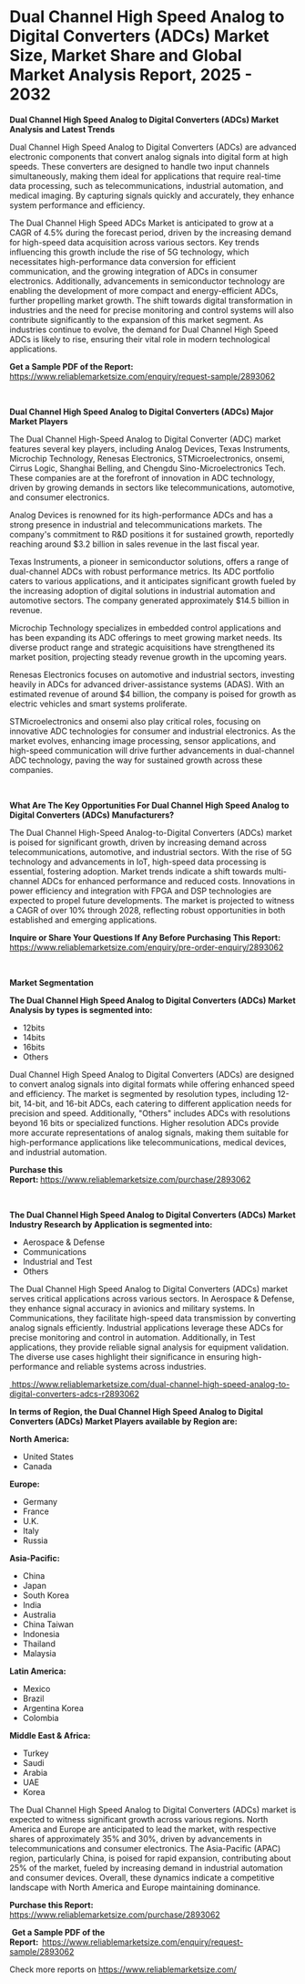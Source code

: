 <p><h1>Dual Channel High Speed Analog to Digital Converters (ADCs) Market Size, Market Share and Global Market Analysis Report, 2025 - 2032</h1></p><p><strong>Dual Channel High Speed Analog to Digital Converters (ADCs) Market Analysis and Latest Trends</strong></p>
<p><p>Dual Channel High Speed Analog to Digital Converters (ADCs) are advanced electronic components that convert analog signals into digital form at high speeds. These converters are designed to handle two input channels simultaneously, making them ideal for applications that require real-time data processing, such as telecommunications, industrial automation, and medical imaging. By capturing signals quickly and accurately, they enhance system performance and efficiency.</p><p>The Dual Channel High Speed ADCs Market is anticipated to grow at a CAGR of 4.5% during the forecast period, driven by the increasing demand for high-speed data acquisition across various sectors. Key trends influencing this growth include the rise of 5G technology, which necessitates high-performance data conversion for efficient communication, and the growing integration of ADCs in consumer electronics. Additionally, advancements in semiconductor technology are enabling the development of more compact and energy-efficient ADCs, further propelling market growth. The shift towards digital transformation in industries and the need for precise monitoring and control systems will also contribute significantly to the expansion of this market segment. As industries continue to evolve, the demand for Dual Channel High Speed ADCs is likely to rise, ensuring their vital role in modern technological applications.</p></p>
<p><strong>Get a Sample PDF of the Report:&nbsp;</strong> <a href="https://www.reliablemarketsize.com/enquiry/request-sample/2893062?utm_campaign=2626&utm_medium=2&utm_source=Github&utm_content=ia&utm_term=15032025&utm_id=dual-channel-high-speed-analog-to-digital-converters-adcs">https://www.reliablemarketsize.com/enquiry/request-sample/2893062</a></p>
<p>&nbsp;</p>
<p><strong>Dual Channel High Speed Analog to Digital Converters (ADCs) Major Market Players</strong></p>
<p><p>The Dual Channel High-Speed Analog to Digital Converter (ADC) market features several key players, including Analog Devices, Texas Instruments, Microchip Technology, Renesas Electronics, STMicroelectronics, onsemi, Cirrus Logic, Shanghai Belling, and Chengdu Sino-Microelectronics Tech. These companies are at the forefront of innovation in ADC technology, driven by growing demands in sectors like telecommunications, automotive, and consumer electronics.</p><p>Analog Devices is renowned for its high-performance ADCs and has a strong presence in industrial and telecommunications markets. The company's commitment to R&D positions it for sustained growth, reportedly reaching around $3.2 billion in sales revenue in the last fiscal year.</p><p>Texas Instruments, a pioneer in semiconductor solutions, offers a range of dual-channel ADCs with robust performance metrics. Its ADC portfolio caters to various applications, and it anticipates significant growth fueled by the increasing adoption of digital solutions in industrial automation and automotive sectors. The company generated approximately $14.5 billion in revenue.</p><p>Microchip Technology specializes in embedded control applications and has been expanding its ADC offerings to meet growing market needs. Its diverse product range and strategic acquisitions have strengthened its market position, projecting steady revenue growth in the upcoming years.</p><p>Renesas Electronics focuses on automotive and industrial sectors, investing heavily in ADCs for advanced driver-assistance systems (ADAS). With an estimated revenue of around $4 billion, the company is poised for growth as electric vehicles and smart systems proliferate.</p><p>STMicroelectronics and onsemi also play critical roles, focusing on innovative ADC technologies for consumer and industrial electronics. As the market evolves, enhancing image processing, sensor applications, and high-speed communication will drive further advancements in dual-channel ADC technology, paving the way for sustained growth across these companies.</p></p>
<p>&nbsp;</p>
<p><strong>What Are The Key Opportunities For Dual Channel High Speed Analog to Digital Converters (ADCs) Manufacturers?</strong></p>
<p><p>The Dual Channel High-Speed Analog-to-Digital Converters (ADCs) market is poised for significant growth, driven by increasing demand across telecommunications, automotive, and industrial sectors. With the rise of 5G technology and advancements in IoT, high-speed data processing is essential, fostering adoption. Market trends indicate a shift towards multi-channel ADCs for enhanced performance and reduced costs. Innovations in power efficiency and integration with FPGA and DSP technologies are expected to propel future developments. The market is projected to witness a CAGR of over 10% through 2028, reflecting robust opportunities in both established and emerging applications.</p></p>
<p><strong>Inquire or Share Your Questions If Any Before Purchasing This Report:</strong> <a href="https://www.reliablemarketsize.com/enquiry/pre-order-enquiry/2893062?utm_campaign=2626&utm_medium=2&utm_source=Github&utm_content=ia&utm_term=15032025&utm_id=dual-channel-high-speed-analog-to-digital-converters-adcs">https://www.reliablemarketsize.com/enquiry/pre-order-enquiry/2893062</a></p>
<p>&nbsp;</p>
<p><strong>Market Segmentation</strong></p>
<p><strong>The Dual Channel High Speed Analog to Digital Converters (ADCs) Market Analysis by types is segmented into:</strong></p>
<p><ul><li>12bits</li><li>14bits</li><li>16bits</li><li>Others</li></ul></p>
<p><p>Dual Channel High Speed Analog to Digital Converters (ADCs) are designed to convert analog signals into digital formats while offering enhanced speed and efficiency. The market is segmented by resolution types, including 12-bit, 14-bit, and 16-bit ADCs, each catering to different application needs for precision and speed. Additionally, "Others" includes ADCs with resolutions beyond 16 bits or specialized functions. Higher resolution ADCs provide more accurate representations of analog signals, making them suitable for high-performance applications like telecommunications, medical devices, and industrial automation.</p></p>
<p><strong>Purchase this Report:&nbsp;</strong><a href="https://www.reliablemarketsize.com/purchase/2893062?utm_campaign=2626&utm_medium=2&utm_source=Github&utm_content=ia&utm_term=15032025&utm_id=dual-channel-high-speed-analog-to-digital-converters-adcs">https://www.reliablemarketsize.com/purchase/2893062</a></p>
<p>&nbsp;</p>
<p><strong>The Dual Channel High Speed Analog to Digital Converters (ADCs) Market Industry Research by Application is segmented into:</strong></p>
<p><ul><li>Aerospace & Defense</li><li>Communications</li><li>Industrial and Test</li><li>Others</li></ul></p>
<p><p>The Dual Channel High Speed Analog to Digital Converters (ADCs) market serves critical applications across various sectors. In Aerospace & Defense, they enhance signal accuracy in avionics and military systems. In Communications, they facilitate high-speed data transmission by converting analog signals efficiently. Industrial applications leverage these ADCs for precise monitoring and control in automation. Additionally, in Test applications, they provide reliable signal analysis for equipment validation. The diverse use cases highlight their significance in ensuring high-performance and reliable systems across industries.</p></p>
<p><a href="https://www.reliablemarketsize.com/dual-channel-high-speed-analog-to-digital-converters-adcs-r2893062?utm_campaign=2626&utm_medium=2&utm_source=Github&utm_content=ia&utm_term=15032025&utm_id=dual-channel-high-speed-analog-to-digital-converters-adcs">&nbsp;https://www.reliablemarketsize.com/dual-channel-high-speed-analog-to-digital-converters-adcs-r2893062</a></p>
<p><strong>In terms of Region, the Dual Channel High Speed Analog to Digital Converters (ADCs) Market Players available by Region are:</strong></p>
<p>
    <p> <strong> North America: </strong>
        <ul>
            <li>United States</li>
            <li>Canada</li>
        </ul>
        </p> 
    <p> <strong> Europe: </strong>
        <ul>
            <li>Germany</li>
            <li>France</li>
            <li>U.K.</li>
            <li>Italy</li>
            <li>Russia</li>
        </ul>
        </p> 
    <p> <strong> Asia-Pacific: </strong>
        <ul>
            <li>China</li>
            <li>Japan</li>
            <li>South Korea</li>
            <li>India</li>
            <li>Australia</li>
            <li>China Taiwan</li>
            <li>Indonesia</li>
            <li>Thailand</li>
            <li>Malaysia</li>
        </ul>
        </p> 
    <p> <strong> Latin America: </strong>
        <ul>
            <li>Mexico</li>
            <li>Brazil</li>
            <li>Argentina Korea</li>
            <li>Colombia</li>
        </ul>
        </p> 
    <p> <strong> Middle East & Africa: </strong>
        <ul>
            <li>Turkey</li>
            <li>Saudi</li>
            <li>Arabia</li>
            <li>UAE</li>
            <li>Korea</li>
        </ul>
    </p>
    </p>
<p><p>The Dual Channel High Speed Analog to Digital Converters (ADCs) market is expected to witness significant growth across various regions. North America and Europe are anticipated to lead the market, with respective shares of approximately 35% and 30%, driven by advancements in telecommunications and consumer electronics. The Asia-Pacific (APAC) region, particularly China, is poised for rapid expansion, contributing about 25% of the market, fueled by increasing demand in industrial automation and consumer devices. Overall, these dynamics indicate a competitive landscape with North America and Europe maintaining dominance.</p></p>
<p><strong>Purchase this Report: </strong><a href="https://www.reliablemarketsize.com/purchase/2893062?utm_campaign=2626&utm_medium=2&utm_source=Github&utm_content=ia&utm_term=15032025&utm_id=dual-channel-high-speed-analog-to-digital-converters-adcs">https://www.reliablemarketsize.com/purchase/2893062</a></p>
<p>&nbsp;<strong>Get a Sample PDF of the Report:&nbsp;&nbsp;</strong><a href="https://www.reliablemarketsize.com/enquiry/request-sample/2893062?utm_campaign=2626&utm_medium=2&utm_source=Github&utm_content=ia&utm_term=15032025&utm_id=dual-channel-high-speed-analog-to-digital-converters-adcs">https://www.reliablemarketsize.com/enquiry/request-sample/2893062</a></p>
<p><strong></strong></p>
<p>Check more reports on <a href="https://www.reliablemarketsize.com/?utm_campaign=2626&utm_medium=2&utm_source=Github&utm_content=ia&utm_term=15032025&utm_id=dual-channel-high-speed-analog-to-digital-converters-adcs">https://www.reliablemarketsize.com/</a></p>